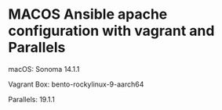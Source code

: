 # MACOS Ansible apache configuration with vagrant and Parallels

macOS: Sonoma 14.1.1

Vagrant Box: bento-rockylinux-9-aarch64

Parallels: 19.1.1
